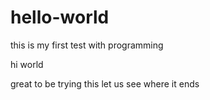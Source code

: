 # hello-world
this is my first test with programming

hi world 

great to be trying this let us see where it ends

